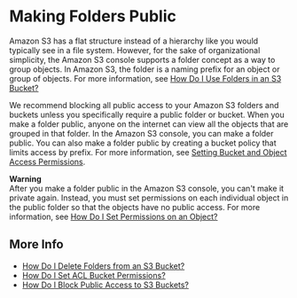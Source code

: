 # Making Folders Public<a name="public-folders"></a>

Amazon S3 has a flat structure instead of a hierarchy like you would typically see in a file system\. However, for the sake of organizational simplicity, the Amazon S3 console supports a folder concept as a way to group objects\. In Amazon S3, the folder is a naming prefix for an object or group of objects\. For more information, see [How Do I Use Folders in an S3 Bucket?](using-folders.md)

We recommend blocking all public access to your Amazon S3 folders and buckets unless you specifically require a public folder or bucket\. When you make a folder public, anyone on the internet can view all the objects that are grouped in that folder\. In the Amazon S3 console, you can make a folder public\. You can also make a folder public by creating a bucket policy that limits access by prefix\. For more information, see [Setting Bucket and Object Access Permissions](set-permissions.md)\. 

**Warning**  
After you make a folder public in the Amazon S3 console, you can't make it private again\. Instead, you must set permissions on each individual object in the public folder so that the objects have no public access\. For more information, see [How Do I Set Permissions on an Object?](set-object-permissions.md)

## More Info<a name="public-folders-moreinfo"></a>
+ [How Do I Delete Folders from an S3 Bucket?](delete-folders.md)
+ [How Do I Set ACL Bucket Permissions?](set-bucket-permissions.md)
+ [How Do I Block Public Access to S3 Buckets?](block-public-access.md)